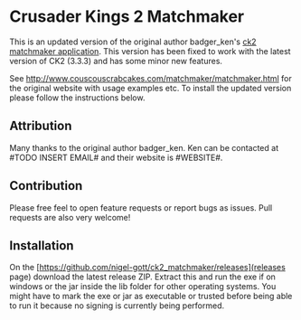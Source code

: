# Crusader Kings 2 Matchmaker

This is an updated version of the original author badger_ken's [ck2 matchmaker application](http://www.couscouscrabcakes.com/matchmaker/matchmaker.html). This version has been fixed to work with the latest version of CK2 (3.3.3) and has some minor new features. 

See http://www.couscouscrabcakes.com/matchmaker/matchmaker.html for the original website with usage examples etc. To install the updated version please follow the instructions below. 

## Attribution
Many thanks to the original author badger_ken. Ken can be contacted at #TODO INSERT EMAIL# and their website is #WEBSITE#.

## Contribution
Please free feel to open feature requests or report bugs as issues. Pull requests are also very welcome! 

## Installation
On the [https://github.com/nigel-gott/ck2_matchmaker/releases](releases page) download the latest release ZIP. Extract this and run the exe if on windows or the jar inside the lib folder for other operating systems. You might have to mark the exe or jar as executable or trusted before being able to run it because no signing is currently being performed. 

